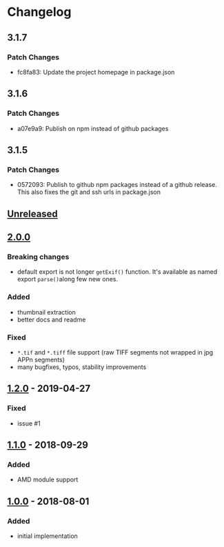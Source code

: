# Changelog

## 3.1.7

### Patch Changes

- fc8fa83: Update the project homepage in package.json

## 3.1.6

### Patch Changes

- a07e9a9: Publish on npm instead of github packages

## 3.1.5

### Patch Changes

- 0572093: Publish to github npm packages instead of a github release. This also fixes the
  git and ssh urls in package.json

## [Unreleased]

## [2.0.0]

### Breaking changes

- default export is not longer `getExif()` function. It's available as named export `parse()`along few new ones.

### Added

- thumbnail extraction
- better docs and readme

### Fixed

- `*.tif` and `*.tiff` file support (raw TIFF segments not wrapped in jpg APPn segments)
- many bugfixes, typos, stability improvements

## [1.2.0] - 2019-04-27

### Fixed

- issue #1

## [1.1.0] - 2018-09-29

### Added

- AMD module support

## [1.0.0] - 2018-08-01

### Added

- initial implementation

[Unreleased]: https://github.com/MikeKovarik/exifr/compare/2.0.0...HEAD
[2.0.0]: https://github.com/MikeKovarik/exifr/compare/1.2.0...2.0.0
[1.2.0]: https://github.com/MikeKovarik/exifr/compare/1.1.0...1.2.0
[1.1.0]: https://github.com/MikeKovarik/exifr/compare/1.0.0...1.1.0
[1.0.0]: https://github.com/MikeKovarik/exifr/releases/tag/1.0.0

